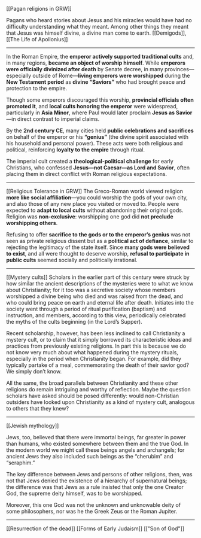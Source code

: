 [[Pagan religions in GRW]]

Pagans who heard stories about Jesus and his miracles would have had no difficulty understanding what they meant. Among other things they meant that Jesus was himself divine, a divine man come to earth. [[Demigods]], [[The Life of Apollonius]]

---

In the Roman Empire, the **emperor actively supported traditional cults** and, in many regions, **became an object of worship himself**. While **emperors were officially divinized after death** by Senate decree, in many provinces—especially outside of Rome—**living emperors were worshipped** during the **New Testament period** as **divine “Saviors”** who had brought peace and protection to the empire.

Though some emperors discouraged this worship, **provincial officials often promoted it**, and **local cults honoring the emperor** were widespread, particularly in **Asia Minor**, where Paul would later proclaim **Jesus as Savior**—in direct contrast to imperial claims.

By the **2nd century CE**, many cities held **public celebrations and sacrifices** on behalf of the emperor or his **“genius”** (the divine spirit associated with his household and personal power). These acts were both religious and political, reinforcing **loyalty to the empire** through ritual.

The imperial cult created a **theological-political challenge** for early Christians, who confessed **Jesus—not Caesar—as Lord and Savior**, often placing them in direct conflict with Roman religious expectations.

---

[[Religious Tolerance in GRW]]
The Greco-Roman world viewed religion **more like social affiliation**—you could worship the gods of your own city, and also those of any new place you visited or moved to. People were expected to **adapt to local cults** without abandoning their original gods. Religion was **non-exclusive**: worshipping one god did **not preclude worshipping others**.

Refusing to offer **sacrifice to the gods or to the emperor’s genius** was not seen as private religious dissent but as a **political act of defiance**, similar to rejecting the legitimacy of the state itself. Since **many gods were believed to exist**, and all were thought to deserve worship, **refusal to participate in public cults** seemed socially and politically irrational.

---
[[Mystery cults]]
Scholars in the earlier part of this century were struck by how similar the ancient descriptions of the mysteries were to what we know about Christianity; for it too was a secretive society whose members worshipped a divine being who died and was raised from the dead, and who could bring peace on earth and eternal life after death. Initiates into the society went through a period of ritual purification (baptism) and instruction, and members, according to this view, periodically celebrated the myths of the cults beginning (in the Lord’s
Supper).

Recent scholarship, however, has been less inclined to call Christianity a mystery cult, or to claim that it simply borrowed its characteristic ideas and practices from previously existing religions. In part this is because we do not know very much about what happened during the mystery rituals, especially in the period when Christianity began. For example, did they typically partake of a meal, commemorating the death of their savior god? We simply don’t
know.

All the same, the broad parallels between Christianity and these other religions do
remain intriguing and worthy of reflection. Maybe the question scholars have asked should
be posed differently: would non-Christian outsiders have looked upon Christianity as a kind
of mystery cult, analogous to others that they knew?

---
[[Jewish mythology]]

Jews, too, believed that there were immortal beings, far greater in power than humans, who existed somewhere between them and the true God. In the modern world we might call these beings angels and archangels; for ancient Jews they also included such beings as the “cherubim” and “seraphim.”

The key difference between Jews and persons of other religions, then, was not that Jews denied the existence of a hierarchy of supernatural beings; the difference was that Jews as a rule insisted that only the one Creator God, the supreme deity himself, was to be worshipped.

Moreover, this one God was not the unknown and unknowable deity of some philosophers, nor was he the Greek Zeus or the Roman Jupiter.

---

[[Resurrection of the dead]]
[[Forms of Early Judaism]]
[["Son of God"]]
